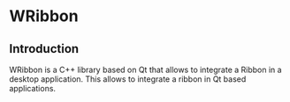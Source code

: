 # WRibbon #

## Introduction ##

WRibbon is a C++ library based on Qt that allows to integrate a Ribbon in a
desktop application. This allows to integrate a ribbon in Qt based applications.

